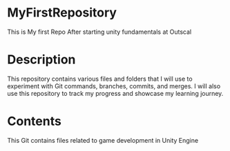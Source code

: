 # MyFirstRepository
This is My first Repo After starting unity fundamentals at Outscal

# Description
This repository contains various files and folders that I will use to experiment with Git commands, branches, commits, and merges. I will also use this repository to track my progress and showcase my learning journey.

# Contents
This Git contains files related to game development in Unity Engine